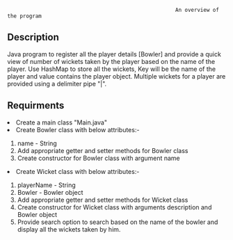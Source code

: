                                                           An overview of the program
<h2>Description</h2>
Java program to register all the player details [Bowler] and provide a
quick view of number of wickets taken by the player based on the name of the
player. Use HashMap to store all the wickets, Key will be the name of the player and
value contains the player object. Multiple wickets for a player are provided using a
delimiter pipe "|".
<h2>Requirments</h2>
<li>Create a main class "Main.java"</li>
<li>Create Bowler class with below attributes:-</li>
<ol>
  <li>name - String</li>
  <li>Add appropriate getter and setter methods for Bowler class</li>
  <li>Create constructor for Bowler class with argument name</li>
</ol>
<li>Create Wicket class with below attributes:-</li>
<ol>
  <li>playerName - String</li>
  <li>Bowler - Bowler object</li>
  <li>Add appropriate getter and setter methods for Wicket class</li>
  <li>Create constructor for Wicket class with arguments description and Bowler object</li>
<li>Provide search option to search based on the name of the bowler and display all the wickets taken by him.</li>


